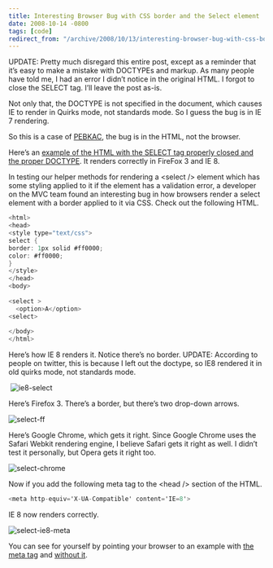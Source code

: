 ```yaml
---
title: Interesting Browser Bug with CSS border and the Select element
date: 2008-10-14 -0800
tags: [code]
redirect_from: "/archive/2008/10/13/interesting-browser-bug-with-css-border-and-the-select-element.aspx/"
---
```


UPDATE: Pretty much disregard this entire post, except as a reminder
that it’s easy to make a mistake with DOCTYPEs and markup. As many
people have told me, I had an error I didn’t notice in the original
HTML. I forgot to close the SELECT tag. I’ll leave the post as-is.

Not only that, the DOCTYPE is not specified in the document, which
causes IE to render in Quirks mode, not standards mode. So I guess the
bug is in IE 7 rendering.

So this is a case of
[PEBKAC](http://en.wikipedia.org/wiki/PEBKAC "PEBKAC in Wikipedia"), the
bug is in the HTML, not the browser.

Here’s an [example of the HTML with the SELECT tag properly closed and
the proper
DOCTYPE](https://haacked.com/code/samples/select-with-doctype-css-border.html "Select with proper HTML").
It renders correctly in FireFox 3 and IE 8.

In testing our helper methods for rendering a \<select /\> element which
has some styling applied to it if the element has a validation error, a
developer on the MVC team found an interesting bug in how browsers
render a select element with a border applied to it via CSS. Check out
the following HTML.

```csharp
<html>
<head>
<style type="text/css">
select {
border: 1px solid #ff0000;
color: #ff0000;
}
</style>
</head>
<body>
 
<select >
  <option>A</option>
<select>
 
</body>
</html>
```

Here’s how IE 8 renders it. Notice there’s no border. UPDATE: According
to people on twitter, this is because I left out the doctype, so IE8
rendered it in old quirks mode, not standards mode.

 ![ie8-select](https://haacked.com/images/haacked_com/WindowsLiveWriter/InterestingQuirkwithCSSstylesandtheSelec_D992/ie8-select_3.png "ie8-select")

Here’s Firefox 3. There’s a border, but there’s two drop-down arrows.

![select-ff](https://haacked.com/images/haacked_com/WindowsLiveWriter/InterestingQuirkwithCSSstylesandtheSelec_D992/select-ff_3.png "select-ff")

Here’s Google Chrome, which gets it right. Since Google Chrome uses the
Safari Webkit rendering engine, I believe Safari gets it right as well.
I didn’t test it personally, but Opera gets it right too.

![select-chrome](https://haacked.com/images/haacked_com/WindowsLiveWriter/InterestingQuirkwithCSSstylesandtheSelec_D992/select-chrome_5.png "select-chrome")

Now if you add the following meta tag to the \<head /\> section of the
HTML.

```csharp
<meta http-equiv='X-UA-Compatible' content='IE=8'>
```

IE 8 now renders correctly.

![select-ie8-meta](https://haacked.com/images/haacked_com/WindowsLiveWriter/InterestingQuirkwithCSSstylesandtheSelec_D992/select-ie8-meta_3.png "select-ie8-meta")

You can see for yourself by pointing your browser to an example with
[the meta
tag](https://haacked.com/code/samples/select-with-css-border-and-meta-tag.html "Select Tag with CSS styling")
and [without
it](https://haacked.com/code/samples/select-with-css-border.html "Select Tag with CSS styling").


